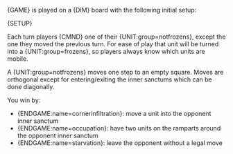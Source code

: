 {GAME} is played on a {DIM} board with the following initial setup:

{SETUP}

Each turn players {CMND} one of their {UNIT:group=notfrozens}, except the one they moved the previous turn. For ease of play that unit will be turned into a {UNIT:group=frozens}, so players always know which units are mobile.

A {UNIT:group=notfrozens} moves one step to an empty square. Moves are orthogonal except for entering/exiting the inner sanctums which can be done diagonally.

You win by:

- {ENDGAME:name=cornerinfiltration}: move a unit into the opponent inner sanctum
- {ENDGAME:name=occupation}: have two units on the ramparts around the opponent inner sanctum
- {ENDGAME:name=starvation}: leave the opponent without a legal move
